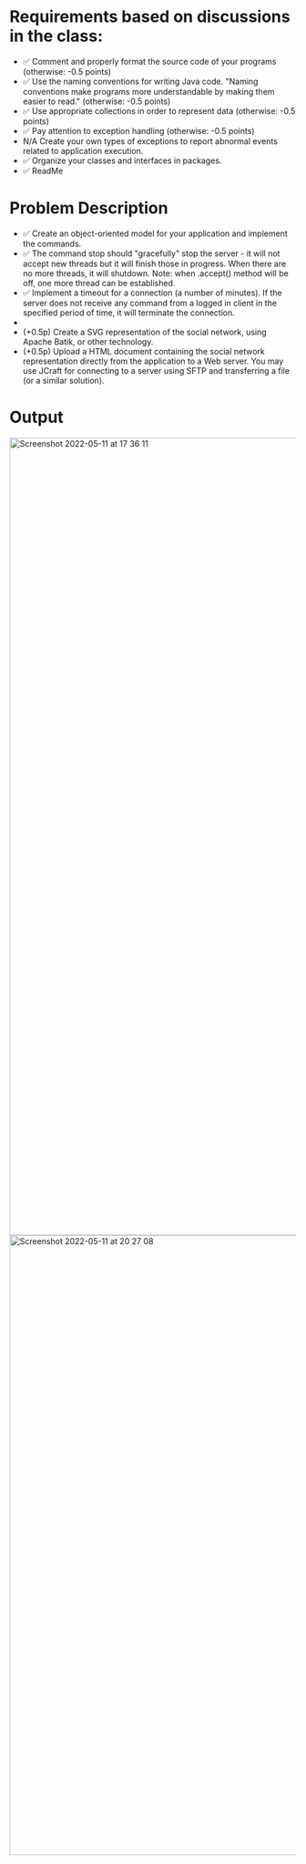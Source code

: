 # Requirements based on discussions in the class:

- ✅ Comment and properly format the source code of your programs (otherwise: -0.5 points)
- ✅ Use the naming conventions for writing Java code. "Naming conventions make programs more understandable by making them
  easier to read." (otherwise: -0.5 points)
- ✅ Use appropriate collections in order to represent data (otherwise: -0.5 points)
- ✅  Pay attention to exception handling (otherwise: -0.5 points)
- N/A Create your own types of exceptions to report abnormal events related to application execution.
- ✅ Organize your classes and interfaces in packages.
- ✅ ReadMe

# Problem Description

- ✅ Create an object-oriented model for your application and implement the commands.
- ✅ The command stop should "gracefully" stop the server - it will not accept new threads but it will finish those in progress. When there are no more threads, it will shutdown. Note: when .accept() method will be off, one more thread can be established.
- ✅ Implement a timeout for a connection (a number of minutes). If the server does not receive any command from a logged in client in the specified period of time, it will terminate the connection.
- 
- (+0.5p) Create a SVG representation of the social network, using Apache Batik, or other technology.
- (+0.5p) Upload a HTML document containing the social network representation directly from the application to a Web server. You may use JCraft for connecting to a server using SFTP and transferring a file (or a similar solution).

# Output
<img width="1400" alt="Screenshot 2022-05-11 at 17 36 11" src="https://user-images.githubusercontent.com/61457770/167877081-29ec715c-ac2f-490a-bcd5-60b0418c2d48.png">

<img width="1088" alt="Screenshot 2022-05-11 at 20 27 08" src="https://user-images.githubusercontent.com/61457770/167910823-c184011f-308c-43ef-bc43-71cbee68457d.png">
